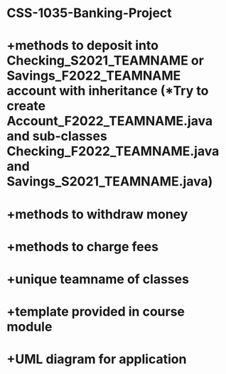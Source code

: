 # CSS-1035-Banking-Project
# +methods to deposit into Checking_S2021_TEAMNAME or Savings_F2022_TEAMNAME account with inheritance (*Try to create Account_F2022_TEAMNAME.java and sub-classes Checking_F2022_TEAMNAME.java and Savings_S2021_TEAMNAME.java)
# +methods to withdraw money
# +methods to charge fees
# +unique teamname of classes
# +template provided in course module
# +UML diagram for application
